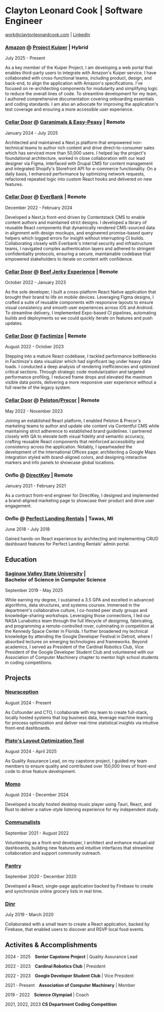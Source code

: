 # Clayton Leonard Cook | Software Engineer

[work@claytonleonardcook.com](mailto:work@claytonleonardcook.com) | [LinkedIn](https://www.linkedin.com/in/claytonleonardcook/)

### **[Amazon](https://www.amazon.com/) @ [Project Kuiper](https://www.aboutamazon.com/what-we-do/devices-services/project-kuiper)** | Hybrid

July&nbsp;2025 - Present

As a key member of the Kuiper Project, I am developing a web portal that enables third-party users to integrate with Amazon's Kuiper service. I have collaborated with cross-functional teams, including product, design, and back-end, to align the application with Amazon's specifications. I've focused on re-architecting components for modularity and simplifying logic to reduce the overall lines of code. To streamline development for my team, I authored comprehensive documentation covering onboarding essentials and coding standards. I am also an advocate for improving the application's test coverage and ensuring a more accessible user experience.

### **[Cellar&nbsp;Door](https://www.cellar-door.io/) @ [Garanimals & Easy-Peasy](https://www.easypeasy.com)** | Remote

January&nbsp;2024 - July&nbsp;2025

Architected and maintained a Next.js platform that empowered non-technical teams to author rich content and drive direct-to-consumer sales which has serviced more than 50,000 users. I helped lay the project's foundational architecture, worked in close collaboration with our lead designer via Figma, interfaced with Drupal CMS for content management and integrated Shopify's Storefront API for e-commerce functionality. On a daily basis, I enhanced performance by optimizing network requests, refactored repeated logic into custom React hooks and delivered on new features.

### **[Cellar&nbsp;Door](https://www.cellar-door.io/) @ [EverBank](https://www.everbank.com)** | Remote

December&nbsp;2022 - February&nbsp;2024

Developed a Next.js front-end driven by Contentstack CMS to enable content authors and maintained strict designs. I developed a library of reusable React components that dynamically rendered CMS-sourced data in alignment with design mockups, and engineered promise-based query helpers which logged errors for insight without interrupting CI builds. Collaborating closely with Everbank's internal security and infrastructure teams, I navigated complex authentication layers and adhered to stringent confidentiality protocols, ensuring a secure, maintainable codebase that empowered stakeholders to iterate on content with confidence.

### **[Cellar&nbsp;Door](https://www.cellar-door.io/) @ [Beef Jerky Experience](https://beefjerkyx.com)** | Remote

October&nbsp;2022 - January&nbsp;2023

As the sole developer, I built a cross-platform React Native application that brought their brand to life on mobile devices. Leveraging Figma designs, I crafted a suite of reusable components with responsive layouts to ensure visual consistency and smooth user experiences across iOS and Android. To streamline delivery, I implemented Expo-based CI pipelines, automating builds and deployments so we could quickly iterate on features and push updates.

### **[Cellar&nbsp;Door](https://www.cellar-door.io/) @ [Factimize](https://www.factimize.com)** | Remote

August&nbsp;2022 - October&nbsp;2023

Stepping into a mature React codebase, I tackled performance bottlenecks in Factimize's data visualizer which had significant lag under heavy data loads. I conducted a deep analysis of rendering inefficiencies and optimized critical sections. Through strategic code modularization and targeted performance profiling, I reduced frame drops and elevated the maximum visible data points, delivering a more responsive user experience without a full rewrite of the legacy system.

### **[Cellar&nbsp;Door](https://www.cellar-door.io/) @ [Peloton](https://www.onepeloton.com)/[Precor](https://www.precor.com)** | Remote

May&nbsp;2022 - November&nbsp;2023

Joining an established React platform, I enabled Peloton & Precor's marketing teams to author and update site content via Contentful CMS while maintaining strict adherence to established brand guidelines. I partnered closely with QA to elevate both visual fidelity and semantic accuracy, crafting reusable React components that reinforced accessibility and consistency across the application. Notably, I spearheaded the development of the International Offices page: architecting a Google Maps integration styled with brand-aligned colors, and designing interactive markers and info panels to showcase global locations.

### **Onflo @ [DirectKey](https://direct-key.vercel.app)** | Remote

January&nbsp;2021 - February&nbsp;2021

As a contract front-end engineer for DirectKey, I designed and implemented a brand-aligned marketing page to showcase their product and drive user engagement.

### **Onflo @ [Perfect Landing Rentals](https://perfectlandingrentals.com)** | Tawas,&nbsp;MI

June&nbsp;2018 - July&nbsp;2018

Gained hands-on React experience by architecting and implementing CRUD dashboard features for Perfect Landing Rentals' admin portal.

## Education

### **[Saginaw Valley State University](https://www.svsu.edu)** | Bachelor&nbsp;of&nbsp;Science&nbsp;in&nbsp;Computer&nbsp;Science

September&nbsp;2019 - May&nbsp;2025

While earning my degree, I sustained a 3.5 GPA and excelled in advanced algorithms, data structures, and systems courses. Immersed in the department's collaborative culture, I co-hosted peer study groups and knowledge-sharing workshops. Leveraging those connections, I led our NASA Lunabotics team through the full lifecycle of designing, fabricating, and programming a remote-controlled rover, culminating in competition at the Kennedy Space Center in Florida. I further broadened my technical knowledge by attending the Google Developer Festival in Detroit, where I absorbed lectures on emerging technologies and frameworks. Beyond academics, I served as President of the Cardinal Robotics Club, Vice President of the Google Developer Student Club and volunteered with our Association of Computer Machinery chapter to mentor high school students in coding competitions.

## Projects

### [Neuraception](https://www.neuraception.com/)

August&nbsp;2024 - Present

As Cofounder and CTO, I collaborate with my team to create full-stack, locally hosted systems that log business data, leverage machine learning for process optimization and deliver real-time statistical insights via intuitive front-end dashboards.

### [Plato's Layout Optimization Tool](https://github.com/SVSU-Capstone25)

August&nbsp;2024 - April&nbsp;2025

As Quality Assurance Lead, on my capstone project, I guided my team members to ensure quality and contributed over 150,000 lines of front-end code to drive feature development.

### [Momo](https://github.com/claytonleonardcook/momo)

August&nbsp;2024 - December&nbsp;2024

Developed a locally hosted desktop music player using Tauri, React, and Rust to deliver a native-style listening experience for my independent study.

### [Communalists](https://github.com/Communalists)

September&nbsp;2021 - August&nbsp;2022

Volunteering as a front-end developer, I architect and enhance mutual-aid dashboards, building new features and intuitive interfaces that streamline collaboration and support community outreach.

### [Pantry](https://github.com/claytonleonardcook/pantry)

September&nbsp;2020 - December&nbsp;2020

Developed a React, single-page application backed by Firebase to create and synchronize online grocery lists in real time.

### [Dinr](https://github.com/jadeallencook/dinr)

July&nbsp;2019 - March&nbsp;2020

Collaborated with a small team to create a React application, backed by Firebase, that enabled users to discover and RSVP local food events.

## Activites&nbsp;&amp;&nbsp;Accomplishments

2024 - 2025&emsp;**Senior&nbsp;Capstone&nbsp;Project** | Quality&nbsp;Assurance&nbsp;Lead

2022 - 2023&emsp;**Cardinal&nbsp;Robotics&nbsp;Club** | President

2022 - 2023&emsp;**Google&nbsp;Developer&nbsp;Student&nbsp;Club** | Vice&nbsp;President

2021 - Present&emsp;**Association&nbsp;of&nbsp;Computer&nbsp;Machinery** | Member

2019 - 2022&emsp;**Science&nbsp;Olympiad** | Coach

2021, 2022, 2023 **CS&nbsp;Department&nbsp;Coding&nbsp;Competition**
